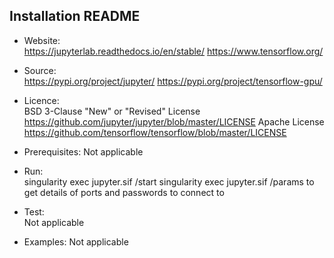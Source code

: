 ## Installation README

* Website:  
            https://jupyterlab.readthedocs.io/en/stable/
            https://www.tensorflow.org/
* Source:   
            https://pypi.org/project/jupyter/
            https://pypi.org/project/tensorflow-gpu/

* Licence:  
            BSD 3-Clause "New" or "Revised" License https://github.com/jupyter/jupyter/blob/master/LICENSE
            Apache License https://github.com/tensorflow/tensorflow/blob/master/LICENSE

* Prerequisites:
            Not applicable

* Run:      
            singularity exec jupyter.sif  /start
            singularity exec jupyter.sif  /params to get details of ports and passwords to connect to

* Test:     
            Not applicable

* Examples:
            Not applicable
